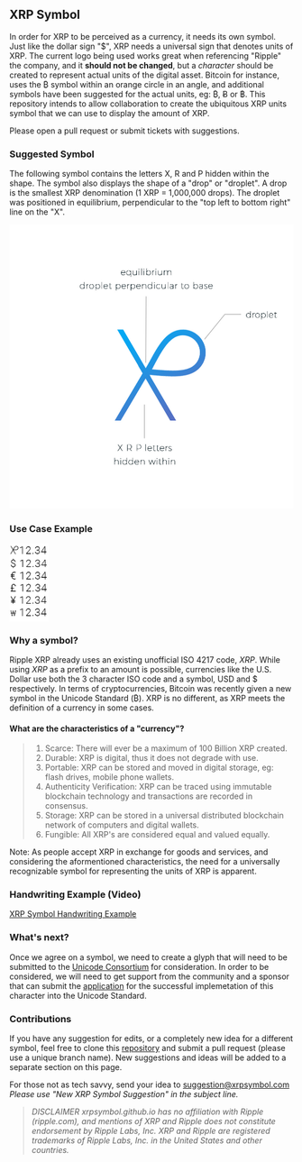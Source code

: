 ## XRP Symbol

In order for XRP to be perceived as a currency, it needs its own symbol. Just like the dollar sign "$", XRP needs a universal sign that denotes units of XRP. The current logo being used works great when referencing "Ripple" the company, and it **should not be changed**, but a _character_ should be created to represent actual units of the digital asset. Bitcoin for instance, uses the ₿ symbol within an orange circle in an angle, and additional symbols have been suggested for the actual units, eg: ₿, Ƀ or ฿. This repository intends to allow collaboration to create the ubiquitous XRP units symbol that we can use to display the amount of XRP.

Please open a pull request or submit tickets with suggestions.

### Suggested Symbol

The following symbol contains the letters X, R and P hidden within the shape. The symbol also displays the shape of a "drop" or "droplet". A drop is the smallest XRP denomination (1 XRP = 1,000,000 drops). The droplet was positioned in equilibrium, perpendicular to the "top left to bottom right" line on the "X".

 ![XRP Ledger Symbol Suggestion](images/xrp-symbol-jpeg.jpg)

### Use Case Example

<img align="center" width="70" src="images/xrp-currency-example.jpg">

### Why a symbol?

Ripple XRP already uses an existing unofficial ISO 4217 code, *XRP*. While using *XRP* as a prefix to an amount is possible, currencies like the U.S. Dollar use both the 3 character ISO code and a symbol, USD and $ respectively. In terms of cryptocurrencies, Bitcoin was recently given a new symbol in the Unicode Standard (₿). XRP is no different, as XRP meets the definition of a currency in some cases.

#### What are the characteristics of a "currency"?
> 1. Scarce: There will ever be a maximum of 100 Billion XRP created.
> 2. Durable: XRP is digital, thus it does not degrade with use.
> 3. Portable: XRP can be stored and moved in digital storage, eg: flash drives, mobile phone wallets.
> 5. Authenticity Verification: XRP can be traced using immutable blockchain technology and transactions are recorded in consensus.
> 6. Storage: XRP can be stored in a universal distributed blockchain network of computers and digital wallets.
> 7. Fungible: All XRP's are considered equal and valued equally.

Note: As people accept XRP in exchange for goods and services, and considering the aformentioned characteristics, the need for a universally recognizable symbol for representing the units of XRP is apparent.

### Handwriting Example (Video)

[XRP Symbol Handwriting Example](https://www.youtube.com/embed/0JclsqxdRpA?rel=0&amp;showinfo=0&autoplay=true)

### What's next?

Once we agree on a symbol, we need to create a glyph that will need to be submitted to the [Unicode Consortium](https://unicode.org) for consideration. In order to be considered, we will need to get support from the community and a sponsor that can submit the [application](https://unicode.org/L2/L2014/14232-n4502-form.pdf) for the successful implemetation of this character into the Unicode Standard.

### Contributions

If you have any suggestion for edits, or a completely new idea for a different symbol, feel free to clone this [repository](https://github.com/xrpsymbol/xrpsymbol.github.io) and submit a pull request (please use a unique branch name). New suggestions and ideas will be added to a separate section on this page.

For those not as tech savvy, send your idea to [suggestion@xrpsymbol.com](mailto:suggestion@xrpsymbol.com)
*Please use "New XRP Symbol Suggestion" in the subject line.*


> _DISCLAIMER_
> _xrpsymbol.github.io has no affiliation with Ripple (ripple.com), and mentions of XRP and Ripple does not constitute endorsement by Ripple Labs, Inc._
> _XRP and Ripple are registered trademarks of Ripple Labs, Inc. in the United States and other countries._
